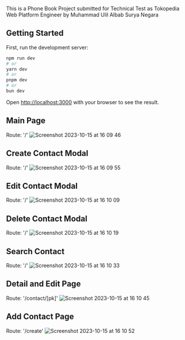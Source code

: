 This is a Phone Book Project submitted for Technical Test as Tokopedia Web Platform Engineer by Muhammad Ulil Albab Surya Negara

## Getting Started

First, run the development server:

```bash
npm run dev
# or
yarn dev
# or
pnpm dev
# or
bun dev
```

Open [http://localhost:3000](http://localhost:3000) with your browser to see the result.

## Main Page
Route: '/'
![Screenshot 2023-10-15 at 16 09 46](https://github.com/koalicioous/phonebook-project/assets/57148822/b8b1b44a-1967-4cb2-b378-9497df1593ee)

## Create Contact Modal
Route: '/'
![Screenshot 2023-10-15 at 16 09 55](https://github.com/koalicioous/phonebook-project/assets/57148822/c83c83d0-8a77-4c00-85e6-13ae2c038a05)

## Edit Contact Modal
Route: '/'
![Screenshot 2023-10-15 at 16 10 09](https://github.com/koalicioous/phonebook-project/assets/57148822/d303bf70-452a-44ce-b776-f0babe17072d)

## Delete Contact Modal
Route: '/'
![Screenshot 2023-10-15 at 16 10 19](https://github.com/koalicioous/phonebook-project/assets/57148822/4358fffc-b606-410d-8dd5-1531dfa52d19)

## Search Contact
Route: '/'
![Screenshot 2023-10-15 at 16 10 33](https://github.com/koalicioous/phonebook-project/assets/57148822/fb8b1617-bb32-4aa2-80c0-040cc84aa3a6)

## Detail and Edit Page
Route: '/contact/[pk]'
![Screenshot 2023-10-15 at 16 10 45](https://github.com/koalicioous/phonebook-project/assets/57148822/76dcc03b-823e-4a01-97c2-84cfbb82a577)

## Add Contact Page
Route: '/create'
![Screenshot 2023-10-15 at 16 10 52](https://github.com/koalicioous/phonebook-project/assets/57148822/7d149d14-1018-4a5a-8868-027840b2e3d3)
